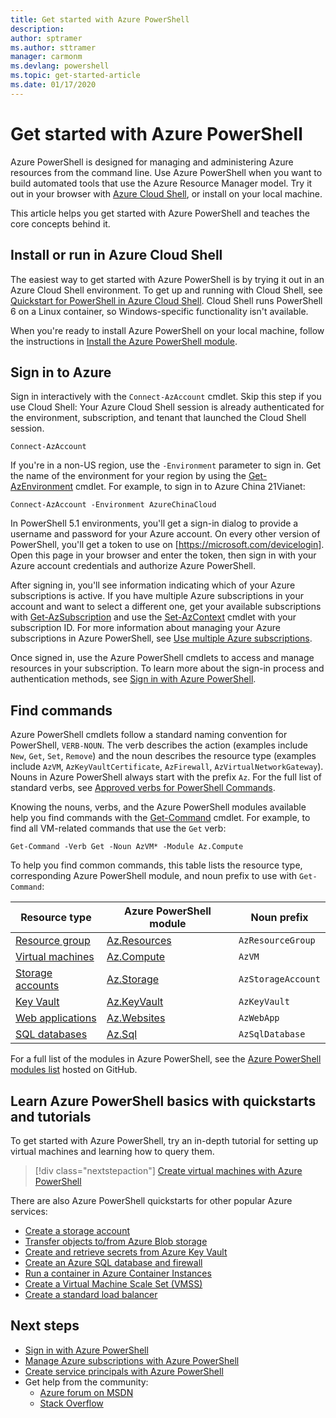 ```yaml
---
title: Get started with Azure PowerShell
description:
author: sptramer
ms.author: sttramer
manager: carmonm
ms.devlang: powershell
ms.topic: get-started-article
ms.date: 01/17/2020
---
```


# Get started with Azure PowerShell

Azure PowerShell is designed for managing and administering Azure resources from the command line. Use Azure PowerShell when you want to build automated tools that use the Azure Resource Manager model.
Try it out in your browser with [Azure Cloud Shell](/azure/cloud-shell/overview), or install on your
local machine.

This article helps you get started with Azure PowerShell and teaches the core concepts behind it.

## Install or run in Azure Cloud Shell

The easiest way to get started with Azure PowerShell is by trying it out in an Azure Cloud Shell environment.
To get up and running with Cloud Shell, see [Quickstart for PowerShell in Azure Cloud Shell](/azure/cloud-shell/quickstart-powershell).
Cloud Shell runs PowerShell 6 on a Linux container, so Windows-specific functionality isn't available.

When you're ready to install Azure PowerShell on your local machine, follow the instructions in [Install the Azure PowerShell module](install-az-ps.md).

## Sign in to Azure

Sign in interactively with the `Connect-AzAccount` cmdlet. Skip this step if you use Cloud Shell: Your Azure Cloud Shell session is already authenticated
for the environment, subscription, and tenant that launched the Cloud Shell session.

```azurepowershell-interactive
Connect-AzAccount
```

If you're in a non-US region, use the `-Environment` parameter to sign in. Get the name of the environment for your region by using
the [Get-AzEnvironment](/powershell/module/Az.Accounts/Get-AzEnvironment) cmdlet. For example, to sign in to Azure China 21Vianet:

```azurepowershell-interactive
Connect-AzAccount -Environment AzureChinaCloud
```

In PowerShell 5.1 environments, you'll get a sign-in dialog to provide a username and password for your Azure
account. On every other version of PowerShell, you'll get a token to use on [https://microsoft.com/devicelogin].
Open this page in your browser and enter the token, then sign in with your Azure account credentials and
authorize Azure PowerShell.

After signing in, you'll see information indicating which of your Azure subscriptions is active. If you have multiple Azure subscriptions in your
account and want to select a different one, get your available subscriptions with [Get-AzSubscription](/powershell/module/az.accounts/get-azsubscription) and use the [Set-AzContext](/powershell/module/az.accounts/set-azcontext) cmdlet with your subscription ID.
For more information about managing your Azure subscriptions in Azure PowerShell, see [Use multiple Azure subscriptions](manage-subscriptions-azureps.md).

Once signed in, use the Azure PowerShell cmdlets to access and manage resources in your subscription. To learn more about
the sign-in process and authentication methods, see [Sign in with Azure PowerShell](authenticate-azureps.md).

## Find commands

Azure PowerShell cmdlets follow a standard naming convention for PowerShell, `VERB-NOUN`. The verb describes the action (examples include `New`, `Get`, `Set`, `Remove`)
and the noun describes the resource type (examples include `AzVM`, `AzKeyVaultCertificate`, `AzFirewall`, `AzVirtualNetworkGateway`). Nouns in Azure PowerShell always start with the prefix `Az`. For the full list of standard verbs, see [Approved verbs for PowerShell Commands](/powershell/scripting/developer/cmdlet/approved-verbs-for-windows-powershell-commands).

Knowing the nouns, verbs, and the Azure PowerShell modules available help you find commands with the [Get-Command](/powershell/module/microsoft.powershell.core/get-command) cmdlet. For example, to find all VM-related commands that use the `Get` verb:

```powershell-interactive
Get-Command -Verb Get -Noun AzVM* -Module Az.Compute
```

To help you find common commands, this table lists the resource type, corresponding Azure PowerShell module, and noun prefix to use with `Get-Command`:

| Resource type | Azure PowerShell module | Noun prefix |
|---------------|-------------------------|----------------|
| [Resource group](/azure/azure-resource-manager/resource-group-overview) | [Az.Resources](/powershell/module/az.resources#resources) | `AzResourceGroup` |
| [Virtual machines](/azure/virtual-machines) | [Az.Compute](/powershell/module/az.compute#virtual_machines) | `AzVM` |
| [Storage accounts](/azure/storage/common/storage-introduction) | [Az.Storage](/powershell/module/az.storage/) | `AzStorageAccount` |
| [Key Vault](/azure/key-vault/key-vault-whatis) | [Az.KeyVault](/powershell/module/az.keyvault) | `AzKeyVault` |
| [Web applications](/azure/app-service) | [Az.Websites](/powershell/module/az.websites) | `AzWebApp` |
| [SQL databases](/azure/sql-database) | [Az.Sql](/powershell/module/az.sql) | `AzSqlDatabase` |

For a full list of the modules in Azure PowerShell, see the [Azure PowerShell modules list](https://github.com/Azure/azure-powershell/blob/master/documentation/azure-powershell-modules.md) hosted on GitHub.

## Learn Azure PowerShell basics with quickstarts and tutorials

To get started with Azure PowerShell, try an in-depth tutorial for setting up virtual machines and
learning how to query them.

> [!div class="nextstepaction"]
> [Create virtual machines with Azure PowerShell](azureps-vm-tutorial.yml)

There are also Azure PowerShell quickstarts for other popular Azure services:

* [Create a storage account](/azure/storage/common/storage-quickstart-create-account?tabs=azure-powershell)
* [Transfer objects to/from Azure Blob storage](/azure/storage/blobs/storage-quickstart-blobs-powershell)
* [Create and retrieve secrets from Azure Key Vault](/azure/key-vault/quick-create-powershell)
* [Create an Azure SQL database and firewall](/azure/sql-database/scripts/sql-database-create-and-configure-database-powershell)
* [Run a container in Azure Container Instances](/azure/container-instances/container-instances-quickstart-powershell)
* [Create a Virtual Machine Scale Set (VMSS)](/azure/virtual-machine-scale-sets/quick-create-powershell)
* [Create a standard load balancer](/azure/load-balancer/quickstart-create-standard-load-balancer-powershell)

## Next steps

* [Sign in with Azure PowerShell](authenticate-azureps.md)
* [Manage Azure subscriptions with Azure PowerShell](manage-subscriptions-azureps.md)
* [Create service principals with Azure PowerShell](create-azure-service-principal-azureps.md)
* Get help from the community:
  * [Azure forum on MSDN](https://go.microsoft.com/fwlink/p/?LinkId=320212)
  * [Stack Overflow](https://go.microsoft.com/fwlink/?LinkId=320213)
